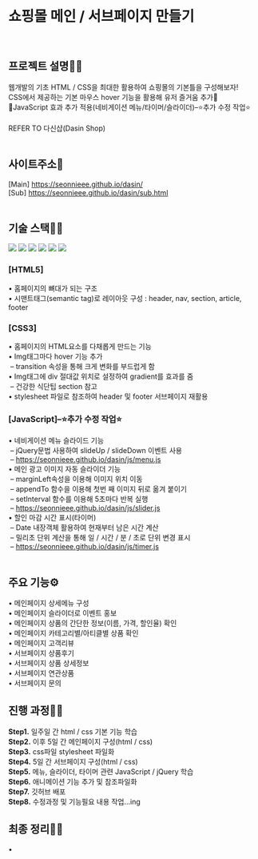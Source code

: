 <h1 fontSize="50px">쇼핑몰 메인 / 서브페이지 만들기</h1><br>

## 프로젝트 설명🐱‍🏍
웹개발의 기초 HTML / CSS을 최대한 활용하여 쇼핑몰의 기본틀을 구성해보자! <br>
CSS에서 제공하는 기본 마우스 hover 기능을 활용해 유저 즐거움 추가🤩 <br>
🚩JavaScript 효과 추가 적용(네비게이션 메뉴/타이머/슬라이더)–⭐추가 수정 작업⭐ <br><br>
REFER TO 다신샵(Dasin Shop) <br><br>

## 사이트주소🚀
[Main] https://seonnieee.github.io/dasin/ <br>
[Sub] https://seonnieee.github.io/dasin/sub.html <br><br>

## 기술 스택👩‍🔧
<p>
  <img src="https://img.shields.io/badge/html5-E34F26?style=for-the-badge&logo=html5&logoColor=white">
  <img src="https://img.shields.io/badge/css-1572B6?style=for-the-badge&logo=css3&logoColor=white">
  <img src="https://img.shields.io/badge/javascript-F7DF1E?style=for-the-badge&logo=javascript&logoColor=black">
  <img src="https://img.shields.io/badge/jquery-0769AD?style=for-the-badge&logo=jquery&logoColor=white">
  <img src="https://img.shields.io/badge/json-000000?style=for-the-badge&logo=json&logoColor=white">
  <img src="https://img.shields.io/badge/json-000000?style=for-the-badge&logo=json&logoColor=white">
</p>

### [HTML5]
• 홈페이지의 뼈대가 되는 구조 <br>
• 시맨트태그(semantic tag)로 레이아웃 구성 : header, nav, section, article, footer<br>

### [CSS3]
• 홈페이지의 HTML요소를 다채롭게 만드는 기능<br>
• Img태그마다 hover 기능 추가<br>
&nbsp;– transition 속성을 통해 크게 변화를 부드럽게 함 <br>
• Img태그에 div 절대값 위치로 설정하여 gradient를 효과를 줌 <br>
&nbsp;– 건강한 식단팁 section 참고 <br>
• stylesheet 파일로 참조하여 header 및 footer 서브페이지 재활용 <br>

### [JavaScript]–⭐추가 수정 작업⭐
• 네비게이션 메뉴 슬라이드 기능 <br>
&nbsp;– jQuery문법 사용하여 slideUp / slideDown 이벤트 사용<br>
&nbsp;– https://seonnieee.github.io/dasin/js/menu.js <br>
• 메인 광고 이미지 자동 슬라이더 기능 <br>
&nbsp;– marginLeft속성을 이용해 이미지 위치 이동 <br>
&nbsp;– appendTo 함수을 이용해 첫번 째 이미지 뒤로 옮겨 붙이기 <br>
&nbsp;– setInterval 함수를 이용해 5초마다 반복 실행 <br>
&nbsp;– https://seonnieee.github.io/dasin/js/slider.js <br>
• 할인 마감 시간 표시(타이머) <br>
&nbsp;– Date 내장객체 활용하여 현재부터 남은 시간 계산 <br>
&nbsp;– 밀리초 단위 계산을 통해 일 / 시간 / 분 / 초로 단위 변경 표시 <br>
&nbsp;– https://seonnieee.github.io/dasin/js/timer.js <br><br>

## 주요 기능⚙
• 메인페이지 상세메뉴 구성 <br>
• 메인페이지 슬라이더로 이벤트 홍보 <br>
• 메인페이지 상품의 간단한 정보(이름, 가격, 할인율) 확인 <br>
• 메인페이지 카테고리별/아티클별 상품 확인 <br>
• 메인페이지 고객리뷰 <br>
• 서브페이지 상품후기 <br>
• 서브페이지 상품 상세정보 <br>
• 서브페이지 연관상품 <br>
• 서브페이지 문의 <br>

## 진행 과정🏃‍♀️
<strong>Step1.</strong> 일주일 간 html / css 기본 기능 학습 <br>
<strong>Step2.</strong> 이후 5일 간 메인페이지 구성(html / css) <br>
<strong>Step3.</strong> css파일 stylesheet 파일화 <br>
<strong>Step4.</strong> 5일 간 서브페이지 구성(html / css) <br>
<strong>Step5.</strong> 메뉴, 슬라이더, 타이머 관련 JavaScript / jQuery 학습 <br>
<strong>Step6.</strong> 애니메이션 기능 추가 및 참조파일화 <br>
<strong>Step7.</strong> 깃허브 배포 <br>
<strong>Step8.</strong> 수정과정 및 기능필요 내용 작업...ing <br>

## 최종 정리🤸‍♀️
• 
